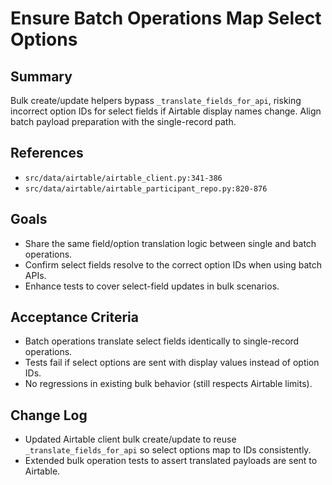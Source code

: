 # Ensure Batch Operations Map Select Options

## Summary
Bulk create/update helpers bypass `_translate_fields_for_api`, risking incorrect option IDs for select fields if Airtable display names change. Align batch payload preparation with the single-record path.

## References
- `src/data/airtable/airtable_client.py:341-386`
- `src/data/airtable/airtable_participant_repo.py:820-876`

## Goals
- Share the same field/option translation logic between single and batch operations.
- Confirm select fields resolve to the correct option IDs when using batch APIs.
- Enhance tests to cover select-field updates in bulk scenarios.

## Acceptance Criteria
- Batch operations translate select fields identically to single-record operations.
- Tests fail if select options are sent with display values instead of option IDs.
- No regressions in existing bulk behavior (still respects Airtable limits).

## Change Log
- Updated Airtable client bulk create/update to reuse `_translate_fields_for_api` so select options map to IDs consistently.
- Extended bulk operation tests to assert translated payloads are sent to Airtable.
